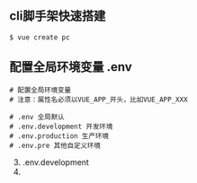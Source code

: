 

## cli脚手架快速搭建
```
$ vue create pc
```
## 配置全局环境变量 .env
```
# 配置全局环境变量
# 注意：属性名必须以VUE_APP_开头，比如VUE_APP_XXX

# .env 全局默认
# .env.development 开发环境
# .env.production 生产环境
# .env.pre 其他自定义环境
```
3. .env.development
4. 